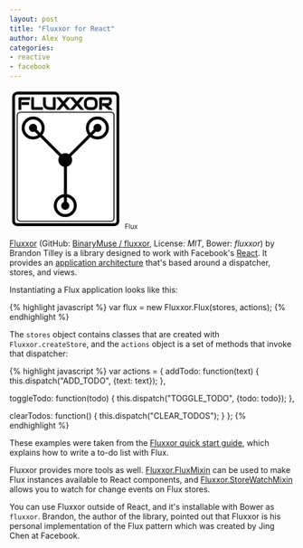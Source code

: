 ```yaml
---
layout: post
title: "Fluxxor for React"
author: Alex Young
categories:
- reactive
- facebook
---
```


<div class="image">
  <img src="/images/posts/fluxxor.png" />
  <small>Flux</small>
</div>

[Fluxxor](http://fluxxor.com/) (GitHub: [BinaryMuse / fluxxor](https://github.com/BinaryMuse/fluxxor), License: _MIT_, Bower: _fluxxor_) by Brandon Tilley is a library designed to work with Facebook's [React](http://facebook.github.io/react/).  It provides an [application architecture](http://facebook.github.io/react/docs/flux-overview.html) that's based around a dispatcher, stores, and views.

Instantiating a Flux application looks like this:

{% highlight javascript %}
var flux = new Fluxxor.Flux(stores, actions);
{% endhighlight %}

The `stores` object contains classes that are created with `Fluxxor.createStore`, and the `actions` object is a set of methods that invoke that dispatcher:

{% highlight javascript %}
var actions = {
  addTodo: function(text) {
    this.dispatch("ADD_TODO", {text: text});
  },

  toggleTodo: function(todo) {
    this.dispatch("TOGGLE_TODO", {todo: todo});
  },

  clearTodos: function() {
    this.dispatch("CLEAR_TODOS");
  }
};
{% endhighlight %}

These examples were taken from the [Fluxxor quick start guide](http://fluxxor.com/getting-started/quick-start.html), which explains how to write a to-do list with Flux.

Fluxxor provides more tools as well.  [Fluxxor.FluxMixin](http://fluxxor.com/documentation/flux-mixin.html) can be used to make Flux instances available to React components, and [Fluxxor.StoreWatchMixin](http://fluxxor.com/documentation/store-watch-mixin.html) allows you to watch for change events on Flux stores.

You can use Fluxxor outside of React, and it's installable with Bower as `fluxxor`.  Brandon, the author of the library, pointed out that Fluxxor is his personal implementation of the Flux pattern which was created by Jing Chen at Facebook.
